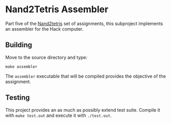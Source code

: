 # Nand2Tetris Assembler
Part five of the [Nand2tetris](http://nand2tetris.org/) set of assignments,
this subproject implements an assembler for the Hack computer.

## Building
Move to the source directory and type:

```
make assembler
```

The `assembler` executable that will be compiled provides the objective of the
assignment.

## Testing
This project provides an as much as possibly extend test suite. Compile it with
`make test.out` and execute it with `./test.out`.
